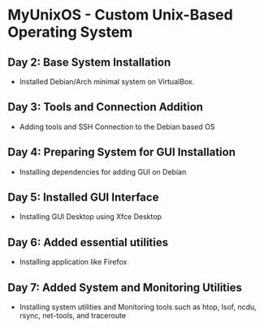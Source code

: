 # MyUnixOS - Custom Unix-Based Operating System
## Day 2: Base System Installation
- Installed Debian/Arch minimal system on VirtualBox.
## Day 3: Tools and Connection Addition
- Adding tools and SSH Connection to the Debian based OS
## Day 4: Preparing System for GUI Installation
- Installing dependencies for adding GUI on Debian
## Day 5: Installed GUI Interface
- Installing GUI Desktop using Xfce Desktop
## Day 6: Added essential utilities
- Installing application like Firefox
## Day 7: Added System and Monitoring Utilities
- Installing system utilities and Monitoring tools such as htop, lsof, ncdu, rsync, net-tools, and traceroute
